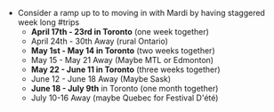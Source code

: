 - Consider a ramp up to to moving in with Mardi by having staggered week long #trips
	- **April 17th - 23rd in Toronto** (one week together)
	- April 24th - 30th Away (rural Ontario)
	- **May 1st - May 14 in Toronto** (two weeks together)
	- May 15 - May 21 Away (Maybe MTL or Edmonton)
	- **May 22 - June 11 in Toronto** (three weeks together)
	- June 12 - June 18 Away (Maybe Sask)
	- **June 18 - July 9th** in Toronto (one month together)
	- July 10-16 Away (maybe Quebec for Festival D'été)